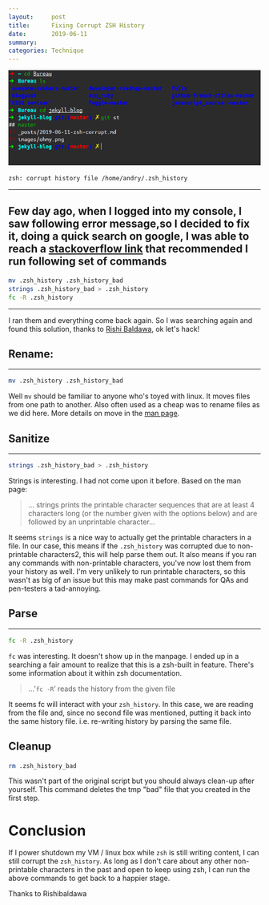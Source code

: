 ```yaml
---
layout:     post
title:      Fixing Corrupt ZSH History
date:       2019-06-11
summary:
categories: Technique
---
```

![zshrc](/images/ohmy.png)
```zsh
zsh: corrupt history file /home/andry/.zsh_history
```

---

Few day ago, when I logged into my console, I saw following error message,so I decided to fix it, doing a quick search on google, I was able to reach a [stackoverflow link](https://superuser.com/questions/957913/how-to-fix-and-recover-a-corrupt-history-file-in-zsh/957924#957924) that recommended I run following set of commands
---

```zsh
mv .zsh_history .zsh_history_bad
strings .zsh_history_bad > .zsh_history
fc -R .zsh_history
```

---

I ran them and everything come back again. So I was searching again and found this solution, thanks to [Rishi Baldawa](https://twitter.com/rishibaldawa), ok let's hack!

## Rename:

---

```zsh
mv .zsh_history .zsh_history_bad
```
Well `mv` should be familiar to anyone who's toyed with linux. It moves files from one path to another. Also often used as a cheap was to rename files as we did here. More details on move in the [man page](https://linux.die.net/man/1/mv).

## Sanitize

---

```zsh
strings .zsh_history_bad > .zsh_history
```

Strings is interesting. I had not come upon it before. Based on the man page:

>... strings prints the printable character sequences that are at least 4 characters long (or the number given with the options below) and are followed by an unprintable character...


It seems `strings` is a nice way to actually get the printable characters in a file. In our case, this means if the `.zsh_history` was corrupted due to non-printable characters2, this will help parse them out. It also means if you ran any commands with non-printable characters, you've now lost them from your history as well. I'm very unlikely to run printable characters, so this wasn't as big of an issue but this may make past commands for QAs and pen-testers a tad-annoying.

## Parse

---

```zsh
fc -R .zsh_history
```

`fc` was interesting. It doesn't show up in the manpage. I ended up in a searching a fair amount to realize that this is a zsh-built in feature. There's some information about it within zsh documentation.

>...'`fc -R`’ reads the history from the given file

It seems fc will interact with your `zsh_history`. In this case, we are reading from the file and, since no second file was mentioned, putting it back into the same history file. i.e. re-writing history by parsing the same file.

## Cleanup

```zsh
rm .zsh_history_bad
```

This wasn't part of the original script but you should always clean-up after yourself. This command deletes the tmp "bad" file that you created in the first step.


# Conclusion

If I power shutdown my VM / linux box while `zsh` is still writing content, I can still corrupt the `zsh_history`. As long as I don't care about any other non-printable characters in the past and open to keep using zsh, I can run the above commands to get back to a happier stage.

<footer>Thanks to Rishibaldawa</footer>



